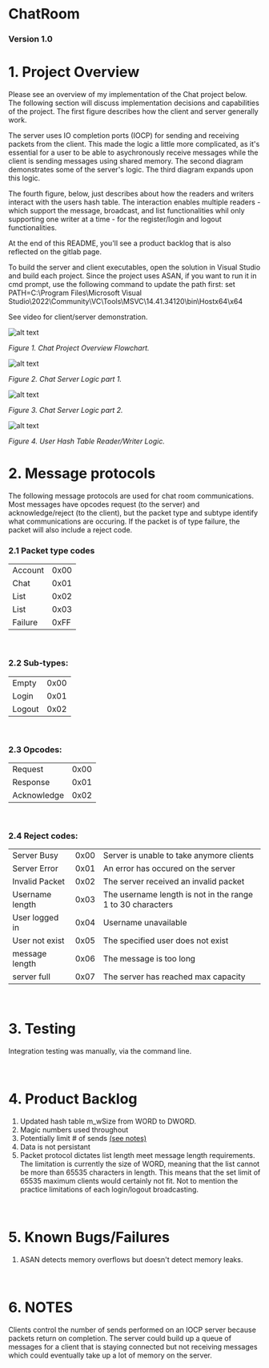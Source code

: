 # ChatRoom
### Version 1.0

# 1. Project Overview

Please see an overview of my implementation of the Chat project below. The following section will discuss implementation decisions and capabilities of the project. The first figure describes how the client and server generally work.

The server uses IO completion ports (IOCP) for sending and receiving packets from the client. This made the logic a little more complicated, as it's essential for a user to be able to asychronously receive messages while the client is sending messages using shared memory. The second diagram demonstrates some of the server's logic. The third diagram expands upon this logic.

The fourth figure, below, just describes about how the readers and writers interact with the users hash table. The interaction enables multiple readers - which support the message, broadcast, and list functionalities whil only supporting one writer at a time - for the register/login and logout functionalities.

At the end of this README, you'll see a product backlog that is also reflected on the gitlab page.

To build the server and client executables, open the solution in Visual Studio and build each project. Since the project uses ASAN, if you want to run it in cmd prompt, use the following command to update the path first: set PATH=C:\Program Files\Microsoft Visual Studio\2022\Community\VC\Tools\MSVC\14.41.34120\bin\Hostx64\x64

See video for client/server demonstration.

![alt text](README_Folder/Images/ChatServerV1.png)

*Figure 1. Chat Project Overview Flowchart.*

![alt text](README_Folder/Images/IOCP_Srv_Logic.png)

*Figure 2. Chat Server Logic part 1.*

![alt text](README_Folder/Images/managequeueaddlogic.png)

*Figure 3. Chat Server Logic part 2.*

![alt text](README_Folder/Images/writer_reader_interactions.png)

*Figure 4. User Hash Table Reader/Writer Logic.*



# 2. Message protocols

The following message protocols are used for chat room communications. Most messages have opcodes request (to the server) and acknowledge/reject (to the client), but the packet type and subtype identify what communications are occuring. If the packet is of type failure, the packet will also include a reject code. 

### 2.1 Packet type codes 

|||
|-|-|
|Account|0x00|
|Chat|0x01|
|List|0x02|
|List|0x03|
|Failure|0xFF|

<br>

### 2.2 Sub-types: 
|||
|-|-|
|Empty|0x00|
|Login|0x01|
|Logout|0x02|

<br>

### 2.3 Opcodes: 
|||
|-|-|
|Request|0x00|
|Response|0x01|
|Acknowledge|0x02|

<br>

### 2.4 Reject codes: 
||||
|-|-|-|
|Server Busy|0x00|Server is unable to take anymore clients|
|Server Error|0x01|An error has occured on the server|
|Invalid Packet|0x02|The server received an invalid packet|
|Username length|0x03|The username length is not in the range 1 to 30 characters|
|User logged in|0x04|Username unavailable|
|User not exist|0x05|The specified user does not exist|
|message length|0x06|The message is too long|
|server full|0x07|The server has reached max capacity|

<br>

# 3. Testing

Integration testing was manually, via the command line.

<br>

# 4. Product Backlog

1. Updated hash table m_wSize from WORD to DWORD.
2. Magic numbers used throughout
3. Potentially limit # of sends [(see notes)](#6.-notes)
4. Data is not persistant
5. Packet protocol dictates list length meet message length requirements. The limitation is currently the size of WORD, meaning that the list cannot be more than 65535 characters in length. This means that the set limit of 65535 maximum clients would certainly not fit. Not to mention the practice limitations of each login/logout broadcasting.

<br>

# 5. Known Bugs/Failures

1. ASAN detects memory overflows but doesn't detect memory leaks.

<br>

# 6. NOTES

Clients control the number of sends performed on an IOCP server because packets return on completion. The server could build up a queue of messages for a client that is staying connected but not receiving messages which could eventually take up a lot of memory on the server.

<br>